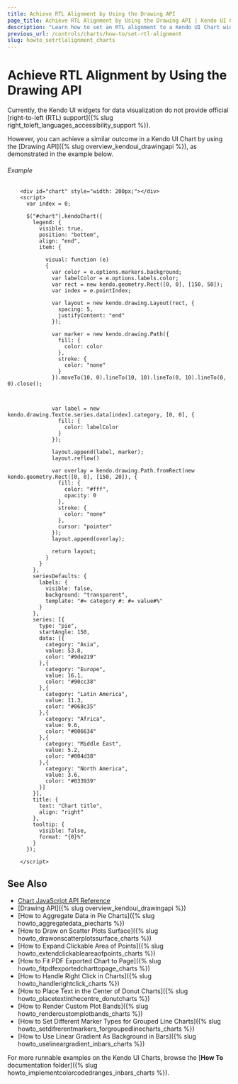 ```yaml
---
title: Achieve RTL Alignment by Using the Drawing API
page_title: Achieve RTL Alignment by Using the Drawing API | Kendo UI Charts
description: "Learn how to set an RTL alignment to a Kendo UI Chart widget."
previous_url: /controls/charts/how-to/set-rtl-alignment
slug: howto_setrtlalignment_charts
---
```


# Achieve RTL Alignment by Using the Drawing API

Currently, the Kendo UI widgets for data visualization do not provide official [right-to-left (RTL) support]({% slug right_toleft_languages_accessibility_support %}).

However, you can achieve a similar outcome in a Kendo UI Chart by using the [Drawing API]({% slug overview_kendoui_drawingapi %}), as demonstrated in the example below.

###### Example

```dojo
    <div id="chart" style="width: 200px;"></div>
    <script>
      var index = 0;

      $("#chart").kendoChart({                
        legend: {
          visible: true,
          position: "bottom",
          align: "end",
          item: {

            visual: function (e)
            {
              var color = e.options.markers.background;
              var labelColor = e.options.labels.color;
              var rect = new kendo.geometry.Rect([0, 0], [150, 50]);
              var index = e.pointIndex;

              var layout = new kendo.drawing.Layout(rect, {
                spacing: 5,
                justifyContent: "end"
              });

              var marker = new kendo.drawing.Path({
                fill: {
                  color: color
                },
                stroke: {
                  color: "none"
                }
              }).moveTo(10, 0).lineTo(10, 10).lineTo(0, 10).lineTo(0, 0).close();



              var label = new kendo.drawing.Text(e.series.data[index].category, [0, 0], {
                fill: {
                  color: labelColor
                }
              });

              layout.append(label, marker);
              layout.reflow()

              var overlay = kendo.drawing.Path.fromRect(new kendo.geometry.Rect([0, 0], [150, 20]), {
                fill: {
                  color: "#fff",
                  opacity: 0
                },
                stroke: {
                  color: "none"
                },
                cursor: "pointer"
              });
              layout.append(overlay);

              return layout;
            }
          }
        },
        seriesDefaults: {
          labels: {
            visible: false,
            background: "transparent",
            template: "#= category #: #= value#%"
          }
        },
        series: [{
          type: "pie",
          startAngle: 150,
          data: [{
            category: "Asia",
            value: 53.8,
            color: "#9de219"
          },{
            category: "Europe",
            value: 16.1,
            color: "#90cc38"
          },{
            category: "Latin America",
            value: 11.3,
            color: "#068c35"
          },{
            category: "Africa",
            value: 9.6,
            color: "#006634"
          },{
            category: "Middle East",
            value: 5.2,
            color: "#004d38"
          },{
            category: "North America",
            value: 3.6,
            color: "#033939"
          }]
        }],
        title: {
          text: "Chart title",
          align: "right"
        },
        tooltip: {
          visible: false,
          format: "{0}%"
        }
      });

    </script>
```

## See Also

* [Chart JavaScript API Reference](/api/javascript/dataviz/ui/chart)
* [Drawing API]({% slug overview_kendoui_drawingapi %})
* [How to Aggregate Data in Pie Charts]({% slug howto_aggregatedata_piecharts %})
* [How to Draw on Scatter Plots Surface]({% slug howto_drawonscatterplotssurface_charts %})
* [How to Expand Clickable Area of Points]({% slug howto_extendclickableareaofpoints_charts %})
* [How to Fit PDF Exported Chart to Page]({% slug howto_fitpdfexportedcharttopage_charts %})
* [How to Handle Right Click in Charts]({% slug howto_handlerightclick_charts %})
* [How to Place Text in the Center of Donut Charts]({% slug howto_placetextinthecentre_donutcharts %})
* [How to Render Custom Plot Bands]({% slug howto_rendercustomplotbands_charts %})
* [How to Set Different Marker Types for Grouped Line Charts]({% slug howto_setdifrerentmarkers_forgroupedlinecharts_charts %})
* [How to Use Linear Gradient As Background in Bars]({% slug howto_uselineargradient_inbars_charts %})

For more runnable examples on the Kendo UI Charts, browse the [**How To** documentation folder]({% slug howto_implementcolorcodedranges_inbars_charts %}).
